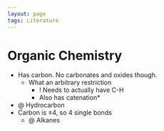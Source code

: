 ```yaml
---
layout: page
tags: Literature 
---
```


# Organic Chemistry

- Has carbon. No carbonates and oxides though.
	- What an arbitrary restriction
		- ! Needs to actually have C-H
		- Also has catenation*
- @ Hydrocarbon
- Carbon is ±4, so 4 single bonds
	- @ Alkanes